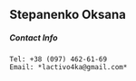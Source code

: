 ## Stepanenko Oksana

##### Contact Info 
    
    Tel: +38 (097) 462-61-69
    Email: *lactivo4ka@gmail.com*
